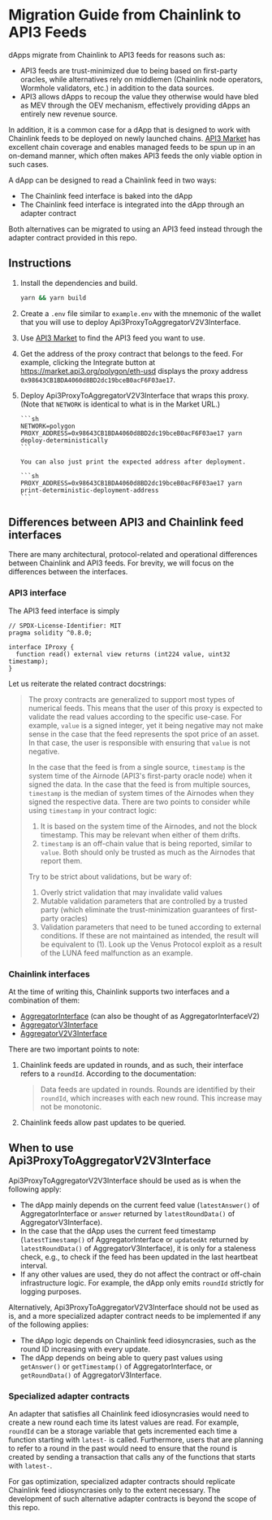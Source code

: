 # Migration Guide from Chainlink to API3 Feeds

dApps migrate from Chainlink to API3 feeds for reasons such as:

- API3 feeds are trust-minimized due to being based on first-party oracles, while alternatives rely on middlemen (Chainlink node operators, Wormhole validators, etc.) in addition to the data sources.
- API3 allows dApps to recoup the value they otherwise would have bled as MEV through the OEV mechanism, effectively providing dApps an entirely new revenue source.

In addition, it is a common case for a dApp that is designed to work with Chainlink feeds to be deployed on newly launched chains.
[API3 Market](https://market.api3.org/) has excellent chain coverage and enables managed feeds to be spun up in an on-demand manner, which often makes API3 feeds the only viable option in such cases.

A dApp can be designed to read a Chainlink feed in two ways:

- The Chainlink feed interface is baked into the dApp
- The Chainlink feed interface is integrated into the dApp through an adapter contract

Both alternatives can be migrated to using an API3 feed instead through the adapter contract provided in this repo.

## Instructions

1.  Install the dependencies and build.

    ```sh
    yarn && yarn build
    ```

2.  Create a `.env` file similar to `example.env` with the mnemonic of the wallet that you will use to deploy Api3ProxyToAggregatorV2V3Interface.

3.  Use [API3 Market](https://market.api3.org/) to find the API3 feed you want to use.

4.  Get the address of the proxy contract that belongs to the feed.
    For example, clicking the Integrate button at https://market.api3.org/polygon/eth-usd displays the proxy address `0x98643CB1BDA4060d8BD2dc19bceB0acF6F03ae17`.

5.  Deploy Api3ProxyToAggregatorV2V3Interface that wraps this proxy.
    (Note that `NETWORK` is identical to what is in the Market URL.)

        ```sh
        NETWORK=polygon PROXY_ADDRESS=0x98643CB1BDA4060d8BD2dc19bceB0acF6F03ae17 yarn deploy-deterministically
        ```

        You can also just print the expected address after deployment.

        ```sh
        PROXY_ADDRESS=0x98643CB1BDA4060d8BD2dc19bceB0acF6F03ae17 yarn print-deterministic-deployment-address
        ```

## Differences between API3 and Chainlink feed interfaces

There are many architectural, protocol-related and operational differences between Chainlink and API3 feeds.
For brevity, we will focus on the differences between the interfaces.

### API3 interface

The API3 feed interface is simply

```solidity
// SPDX-License-Identifier: MIT
pragma solidity ^0.8.0;

interface IProxy {
  function read() external view returns (int224 value, uint32 timestamp);
}
```

Let us reiterate the related contract docstrings:

> The proxy contracts are generalized to support most types of numerical feeds.
> This means that the user of this proxy is expected to validate the read values according to the specific use-case.
> For example, `value` is a signed integer, yet it being negative may not make sense in the case that the feed represents the spot price of an asset.
> In that case, the user is responsible with ensuring that `value` is not negative.
>
> In the case that the feed is from a single source, `timestamp` is the system time of the Airnode (API3's first-party oracle node) when it signed the data.
> In the case that the feed is from multiple sources, `timestamp` is the median of system times of the Airnodes when they signed the respective data.
> There are two points to consider while using `timestamp` in your contract logic:
>
> 1. It is based on the system time of the Airnodes, and not the block timestamp.
>    This may be relevant when either of them drifts.
> 2. `timestamp` is an off-chain value that is being reported, similar to `value`.
>    Both should only be trusted as much as the Airnodes that report them.
>
> Try to be strict about validations, but be wary of:
>
> 1. Overly strict validation that may invalidate valid values
> 2. Mutable validation parameters that are controlled by a trusted party (which eliminate the trust-minimization guarantees of first-party oracles)
> 3. Validation parameters that need to be tuned according to external conditions.
>    If these are not maintained as intended, the result will be equivalent to (1).
>    Look up the Venus Protocol exploit as a result of the LUNA feed malfunction as an example.

### Chainlink interfaces

At the time of writing this, Chainlink supports two interfaces and a combination of them:

- [AggregatorInterface](./contracts/vendor/AggregatorInterface.sol) (can also be thought of as AggregatorInterfaceV2)
- [AggregatorV3Interface](./contracts/vendor/AggregatorV3Interface.sol)
- [AggregatorV2V3Interface](./contracts/vendor/AggregatorV2V3Interface.sol)

There are two important points to note:

1. Chainlink feeds are updated in rounds, and as such, their interface refers to a `roundId`.
   According to the documentation:
   > Data feeds are updated in rounds.
   > Rounds are identified by their `roundId`, which increases with each new round.
   > This increase may not be monotonic.
2. Chainlink feeds allow past updates to be queried.

## When to use Api3ProxyToAggregatorV2V3Interface

Api3ProxyToAggregatorV2V3Interface should be used as is when the following apply:

- The dApp mainly depends on the current feed value (`latestAnswer()` of AggregatorInterface or `answer` returned by `latestRoundData()` of AggregatorV3Interface).
- In the case that the dApp uses the current feed timestamp (`latestTimestamp()` of AggregatorInterface or `updatedAt` returned by `latestRoundData()` of AggregatorV3Interface), it is only for a staleness check, e.g., to check if the feed has been updated in the last heartbeat interval.
- If any other values are used, they do not affect the contract or off-chain infrastructure logic.
  For example, the dApp only emits `roundId` strictly for logging purposes.

Alternatively, Api3ProxyToAggregatorV2V3Interface should not be used as is, and a more specialized adapter contract needs to be implemented if any of the following applies:

- The dApp logic depends on Chainlink feed idiosyncrasies, such as the round ID increasing with every update.
- The dApp depends on being able to query past values using `getAnswer()` or `getTimestamp()` of AggregatorInterface, or `getRoundData()` of AggregatorV3Interface.

### Specialized adapter contracts

An adapter that satisfies all Chainlink feed idiosyncrasies would need to create a new round each time its latest values are read.
For example, `roundId` can be a storage variable that gets incremented each time a function starting with `latest-` is called.
Furthermore, users that are planning to refer to a round in the past would need to ensure that the round is created by sending a transaction that calls any of the functions that starts with `latest-`.

For gas optimization, specialized adapter contracts should replicate Chainlink feed idiosyncrasies only to the extent necessary.
The development of such alternative adapter contracts is beyond the scope of this repo.

